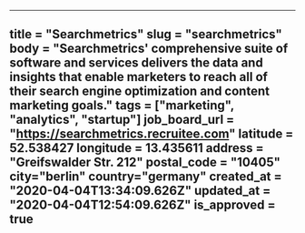 ---
title = "Searchmetrics"
slug = "searchmetrics"
body = "Searchmetrics' comprehensive suite of software and services delivers the data and insights that enable marketers to reach all of their search engine optimization and content marketing goals."
tags = ["marketing", "analytics", "startup"]
job_board_url = "https://searchmetrics.recruitee.com"
latitude =  52.538427
longitude = 13.435611
address = "Greifswalder Str. 212"
postal_code = "10405"
city="berlin"
country="germany"
created_at = "2020-04-04T13:34:09.626Z"
updated_at = "2020-04-04T12:54:09.626Z"
is_approved = true
---